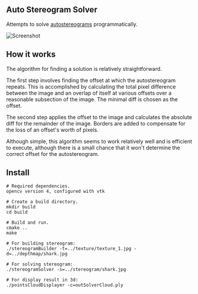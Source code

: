 ## Auto Stereogram Solver

Attempts to solve [autostereograms](http://en.wikipedia.org/wiki/Autostereogram) programmatically.

![Screenshot](https://raw.githubusercontent.com/MikhailPedus/AutostereogramSolver/master/MainPicture.jpg)

## How it works

The algorithm for finding a solution is relatively straightforward.

The first step involves finding the offset at which the autostereogram repeats. This is accomplished by calculating the total pixel difference between the image and an overlap of itself at various offsets over a reasonable subsection of the image. The minimal diff is chosen as the offset.

The second step applies the offset to the image and calculates the absolute diff for the remainder of the image. Borders are added to compensate for the loss of an offset's worth of pixels.

Although simple, this algorithm seems to work relatively well and is efficient to execute, although there is a small chance that it won't determine the correct offset for the autostereogram.

## Install

```
# Required dependencies.
opencv version 4, configured with vtk

# Create a build directory.
mkdir build
cd build

# Build and run.
cmake ..
make

# For building stereogram:
./stereogramBuilder -t=../texture/texture_1.jpg -d=../depthmap/shark.jpg

# For solving stereogram:
./stereogramSolver -s=../stereogram/shark.jpg

# For display result in 3d:
./pointsCloudDisplayer -c=outSolverCloud.ply
```
